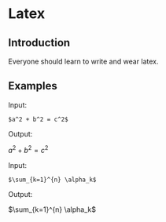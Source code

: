 # Latex

## Introduction

Everyone should learn to write and wear latex.

## Examples

Input:

```$a^2 + b^2 = c^2$```

Output:

$a^2 + b^2 = c^2$



Input:

```$\sum_{k=1}^{n} \alpha_k$```

Output:

$\sum_{k=1}^{n} \alpha_k$
